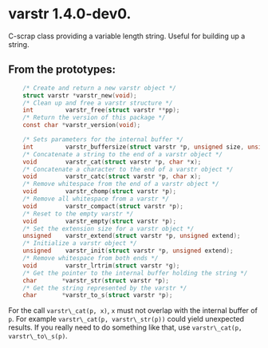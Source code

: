 # varstr 1.4.0-dev0.

C-scrap class providing a variable length string. Useful for building up a
string.

## From the prototypes:

```c
    /* Create and return a new varstr object */
    struct varstr *varstr_new(void);
    /* Clean up and free a varstr structure */
    int         varstr_free(struct varstr **pp);
    /* Return the version of this package */
    const char *varstr_version(void);

    /* Sets parameters for the internal buffer */
    int         varstr_buffersize(struct varstr *p, unsigned size, unsigned extend);
    /* Concatenate a string to the end of a varstr object */
    void        varstr_cat(struct varstr *p, char *x);
    /* Concatenate a character to the end of a varstr object */
    void        varstr_catc(struct varstr *p, char x);
    /* Remove whitespace from the end of a varstr object */
    void        varstr_chomp(struct varstr *p);
    /* Remove all whitespace from a varstr */
    void        varstr_compact(struct varstr *p);
    /* Reset to the empty varstr */
    void        varstr_empty(struct varstr *p);
    /* Set the extension size for a varstr object */
    unsigned    varstr_extend(struct varstr *p, unsigned extend);
    /* Initialize a varstr object */
    unsigned    varstr_init(struct varstr *p, unsigned extend);
    /* Remove whitespace from both ends */
    void        varstr_lrtrim(struct varstr *g);
    /* Get the pointer to the internal buffer holding the string */
    char       *varstr_str(struct varstr *p);
    /* Get the string represented by the varstr */
    char       *varstr_to_s(struct varstr *p);
```

For the call `varstr\_cat(p, x)`, `x` must not overlap with the internal buffer of
`p`. For example `varstr\_cat(p, varstr\_str(p))` could yield unexpected results. If
you really need to do something like that, use `varstr\_cat(p, varstr\_to\_s(p)`.
